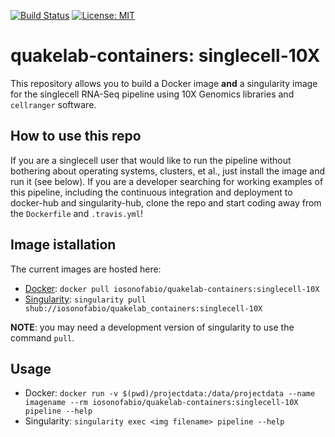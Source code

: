 [![Build Status](https://travis-ci.org/iosonofabio/quakelab_containers.svg?branch=singlecell-10X)](https://travis-ci.org/iosonofabio/quakelab_containers)
[![License: MIT](https://img.shields.io/badge/License-MIT-yellow.svg)](https://opensource.org/licenses/MIT)

# quakelab-containers: singlecell-10X
This repository allows you to build a Docker image **and** a singularity image for the singlecell RNA-Seq pipeline using 10X Genomics libraries and `cellranger` software.

## How to use this repo
If you are a singlecell user that would like to run the pipeline without bothering about operating systems, clusters, et al., just install the image and run it (see below). If you are a developer searching for working examples of this pipeline, including the continuous integration and deployment to docker-hub and singularity-hub, clone the repo and start coding away from the `Dockerfile` and `.travis.yml`!

## Image istallation
The current images are hosted here:

 - [Docker](https://hub.docker.com/r/iosonofabio/quakelab-containers/): `docker pull iosonofabio/quakelab-containers:singlecell-10X`
 - [Singularity](https://singularity-hub.org/collections/141/): `singularity pull shub://iosonofabio/quakelab_containers:singlecell-10X`

**NOTE**: you may need a development version of singularity to use the command `pull`.

## Usage

 - Docker: `docker run -v $(pwd)/projectdata:/data/projectdata --name imagename --rm iosonofabio/quakelab-containers:singlecell-10X pipeline --help`
 - Singularity: `singularity exec <img filename> pipeline --help`
